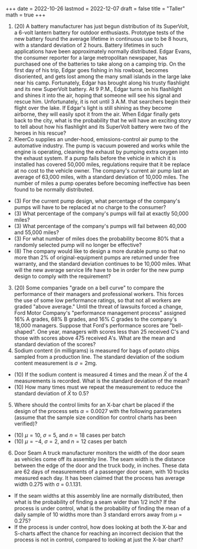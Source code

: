 +++
date      = 2022-10-26
lastmod   = 2022-12-07
draft     = false
title     = "Taller"
math      = true
+++

1. (20) A battery manufacturer has just begun distribution of its SuperVolt, a 6-volt lantern battery for outdoor enthusiasts. Prototype tests of the new battery found the average lifetime in continuous use to be 8 hours, with a standard deviation of 2 hours. Battery lifetimes in such applications have been approximately normally distributed. Edgar Evans, the consumer reporter for a large metropolitan newspaper, has purchased one of the batteries to take along on a camping trip. On the first day of his trip, Edgar goes fishing in his rowboat, becomes disoriented, and gets lost among the many small islands in the large lake near his camp. Fortunately, Edgar has brought along his trusty flashlight and its new SuperVolt battery. At 9 P.M., Edgar turns on his flashlight and shines it into the air, hoping that someone will see his signal and rescue him. Unfortunately, it is not until 3 A.M. that searchers begin their flight over the lake. If Edgar's light is still shining as they become airborne, they will easily spot it from the air. When Edgar finally gets back to the city, what is the probability that he will have an exciting story to tell about how his flashlight and its SuperVolt battery were two of the heroes in his rescue? 
2. KleerCo supplies an under-hood, emissions-control air pump to the automative industry. The pump is vacuum powered and works while the engine is operating, cleaning the exhaust by pumping extra oxygen into the exhaust system. If a pump fails before the vehicle in which it is installed has covered 50,000 miles, regulations require that it be replace at no cost to the vehicle owner. The company's current air pump last an average of 63,000 miles, with a standard deviation of 10,000 miles. The number of miles a pump operates before becoming ineffective has been  found to be normally distributed.
* (3) For the current pump design, what percentage of the company's pumps will have to be replaced at no charge to the consumer?
* (3) What percentage of the company's pumps will fail at exactly 50,000 miles? 
* (3) What percentage of the company's pumps will fail between 40,000 and  55,000 miles? 
* (3) For what number of miles does the probability become 80\% that a randomly selected pump will no longer be effective?
* (8) The company would like to design a more durable pump so that no more than 2\% of original-equipment pumps are returned under free warranty, and the standard deviation continues to be 10,000 miles. What will the new average service life have to be in order for the new pump design to comply with the requirement?
3. (20) Some companies "grade on a bell curve" to compare the performance of their managers and professional workers. This forces the use of some low performance ratings, so that not all workers are graded "above average." Until the threat of lawsuits forced a change, Ford Motor Company's "performance management process" assigned 16% A grades, 68% B grades, and 16% C grades to the company's 18,000 managers. Suppose that Ford's performance scores are "bell-shaped". One year, managers with scores less than 25 received C's and those with scores above 475 received A's. What are the mean and standard deviation of the scores?
4. Sodium content (in milligrams) is measured for bags of potato chips sampled from a production line. The standard deviation of the sodium content measurement is $\sigma =  2$mg.  
* (10) If the sodium content is measured 4 times and the mean $\bar X$ of the 4 measurements is recorded. What is the standard deviation of the mean?
* (10) How many times must we repeat the measurement to reduce the standard deviation of $\bar X$ to 0.5?
5. Where should the control limits for an X-bar chart be placed if the design of the process sets $\alpha= 0.0027$ with the following parameters (assume that the sample size condition for control charts has been verified)?
* (10) $\mu =10$, $\sigma = 5$, and $n = 18$ cases per batch
* (10) $\mu = -4$, $\sigma = 2$, and $n = 12$ cases per batch
6. Door Seam A truck manufacturer monitors the width of the door seam as vehicles come off its assembly line. The seam width is the distance between the edge of the door and the truck body, in inches. These data are 62 days of measurements of a passenger door seam, with 10 trucks measured each day. It has been claimed that the process has average width 0.275 with σ = 0.1.131.
* If the seam widths at this assembly line are normally distributed, then what is the probability of finding a seam wider than 1/2 inch?
If the process is under control, what is the probability of finding the mean of a daily sample of 10 widths more than 3 standard errors away from μ = 0.275?
* If the process is under control, how does looking at both the X-bar and S-charts affect the chance for reaching an incorrect decision that the process is not in control, compared to looking at just the X-bar chart?
